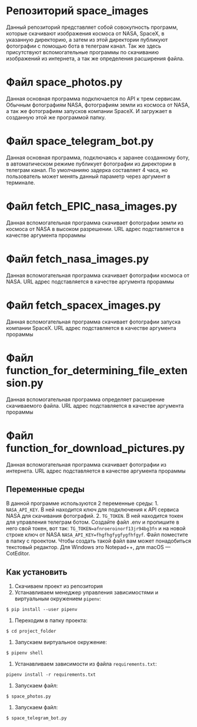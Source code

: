 # Репозиторий space_images
Данный репозиторий представляет собой совокупность программ, которые скачивают изображения космоса от NASA, SpaceX, в указанную директорию, а затем из этой директории публикуют фотографии с помощью бота в телеграм канал. Так же здесь присутствуют вспомогательные программы по скачиванию изображений из интернета, а так же определения расширения файла.

# Файл space_photos.py
Данная основная программа подключается по API к трем сервисам. Обычным фотографиям NASA, фотографиям земли из космоса от NASA, а так же фотографиям запусков компании SpaceX. И загружает в созданную этой же программой папку.

# Файл space_telegram_bot.py
Данная основная программа, подключаясь к заранее созданному боту, в автоматическом режиме публикует фотографии из директории в телеграм канал. По умолчанияю задерка составляет 4 часа, но пользователь может менять данный параметр через аргумент в терминале.

# Файл fetch_EPIC_nasa_images.py
Данная вспомогательная программа скачивает фотографии земли из космоса от NASA в высоком разрешении. URL адрес подставляется в качестве аргумента прораммы  

# Файл fetch_nasa_images.py
Данная вспомогательная программа скачивает фотографии космоса от NASA. URL адрес подставляется в качестве аргумента прораммы

# Файл fetch_spacex_images.py
Данная вспомогательная программа скачивает фотографии запуска компании SpaceX. URL адрес подставляется в качестве аргумента прораммы

# Файл function_for_determining_file_extension.py
Данная вспомогательная программа определяет расширение скачиваемого файла. URL адрес подставляется в качестве аргумента прораммы

# Файл function_for_download_pictures.py
Данная вспомогательная программа скачивает фотографии из интернета. URL адрес подставляется в качестве аргумента прораммы

## Переменные среды

В данной программе используются 2 переменные среды: 1. `NASA_API_KEY`. В ней находится ключ для подключения к API сервиса NASA для скачивания фотографий. 2. `TG_TOKEN`. В ней находится токен для управления телеграм ботом. Создайте файл .env и пропишите в него свой токен, вот так: `TG_TOKEN=afnroeroinorf13jr94bg3fn` и на новой строке ключ от NASA `NASA_API_KEY=fhgfhgfygfygfhfgyf`. Файл поместите в папку с проектом. Чтобы создать такой файл вам может понадобиться текстовый редактор. Для Windows это Notepad++, для macOS — CotEditor. 

## Как установить

1. Скачиваем проект из репозитория
1. Устанавливаем менеджер управления зависимостями и виртуальным окружением `pipenv`:  
```
$ pip install --user pipenv
```
1. Переходим в папку проекта:  
```
$ cd project_folder
```
1. Запускаем виртуальное окружение:  
```
$ pipenv shell
```
1. Устанавливаем зависимости из файла `requirements.txt`:  
```
pipenv install -r requirements.txt
```
1. Запускаем файл:  
```
$ space_photos.py
```
1. Запускаем файл:  
```
$ space_telegram_bot.py
```
